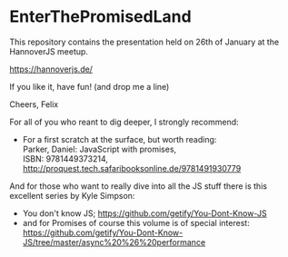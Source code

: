 # EnterThePromisedLand

This repository contains the presentation held on 26th of January at the HannoverJS meetup.

https://hannoverjs.de/

If you like it, have fun! (and drop me a line)

Cheers,
Felix

For all of you who reant to dig deeper, I strongly recommend:
* For a first scratch at the surface, but worth reading:   
Parker, Daniel: JavaScript with promises,   
ISBN: 9781449373214, http://proquest.tech.safaribooksonline.de/9781491930779

And for those who want to really dive into all the JS stuff there is this excellent series by Kyle Simpson:  
* You don't know JS; https://github.com/getify/You-Dont-Know-JS
* and for Promises of course this volume is of special interest:   
https://github.com/getify/You-Dont-Know-JS/tree/master/async%20%26%20performance


